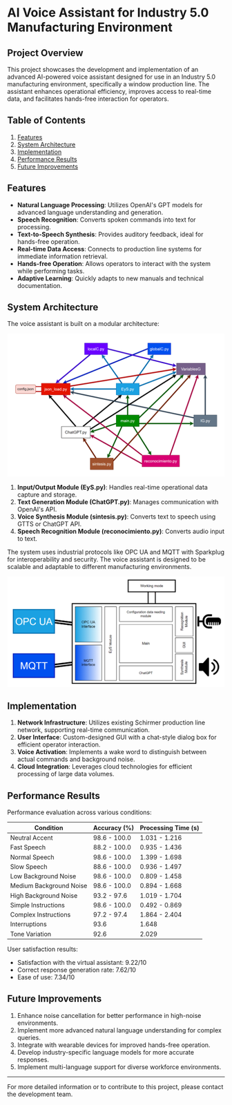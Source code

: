 # AI Voice Assistant for Industry 5.0 Manufacturing Environment

## Project Overview

This project showcases the development and implementation of an advanced AI-powered voice assistant designed for use in an Industry 5.0 manufacturing environment, specifically a window production line. The assistant enhances operational efficiency, improves access to real-time data, and facilitates hands-free interaction for operators.

## Table of Contents

1. [Features](#features)
2. [System Architecture](#system-architecture)
3. [Implementation](#implementation)
4. [Performance Results](#performance-results)
5. [Future Improvements](#future-improvements)

## Features

- **Natural Language Processing**: Utilizes OpenAI's GPT models for advanced language understanding and generation.
- **Speech Recognition**: Converts spoken commands into text for processing.
- **Text-to-Speech Synthesis**: Provides auditory feedback, ideal for hands-free operation.
- **Real-time Data Access**: Connects to production line systems for immediate information retrieval.
- **Hands-free Operation**: Allows operators to interact with the system while performing tasks.
- **Adaptive Learning**: Quickly adapts to new manuals and technical documentation.

## System Architecture

The voice assistant is built on a modular architecture:

![System Architecture](img/RelacionModulos.png)

1. **Input/Output Module (EyS.py)**: Handles real-time operational data capture and storage.
2. **Text Generation Module (ChatGPT.py)**: Manages communication with OpenAI's API.
3. **Voice Synthesis Module (sintesis.py)**: Converts text to speech using GTTS or ChatGPT API.
4. **Speech Recognition Module (reconocimiento.py)**: Converts audio input to text.

The system uses industrial protocols like OPC UA and MQTT with Sparkplug for interoperability and security. The voice assistant is designed to be scalable and adaptable to different manufacturing environments.

![System Architecture](img/Programa.png)

## Implementation

1. **Network Infrastructure**: Utilizes existing Schirmer production line network, supporting real-time communication.
2. **User Interface**: Custom-designed GUI with a chat-style dialog box for efficient operator interaction.
3. **Voice Activation**: Implements a wake word to distinguish between actual commands and background noise.
4. **Cloud Integration**: Leverages cloud technologies for efficient processing of large data volumes.

## Performance Results

Performance evaluation across various conditions:

| Condition | Accuracy (%) | Processing Time (s) |
|-----------|--------------|---------------------|
| Neutral Accent | 98.6 - 100.0 | 1.031 - 1.216 |
| Fast Speech | 88.2 - 100.0 | 0.935 - 1.436 |
| Normal Speech | 98.6 - 100.0 | 1.399 - 1.698 |
| Slow Speech | 88.6 - 100.0 | 0.936 - 1.497 |
| Low Background Noise | 98.6 - 100.0 | 0.809 - 1.458 |
| Medium Background Noise | 98.6 - 100.0 | 0.894 - 1.668 |
| High Background Noise | 93.2 - 97.6 | 1.019 - 1.704 |
| Simple Instructions | 98.6 - 100.0 | 0.492 - 0.869 |
| Complex Instructions | 97.2 - 97.4 | 1.864 - 2.404 |
| Interruptions | 93.6 | 1.648 |
| Tone Variation | 92.6 | 2.029 |

User satisfaction results:
- Satisfaction with the virtual assistant: 9.22/10
- Correct response generation rate: 7.62/10
- Ease of use: 7.34/10

## Future Improvements

1. Enhance noise cancellation for better performance in high-noise environments.
2. Implement more advanced natural language understanding for complex queries.
3. Integrate with wearable devices for improved hands-free operation.
4. Develop industry-specific language models for more accurate responses.
5. Implement multi-language support for diverse workforce environments.

---

For more detailed information or to contribute to this project, please contact the development team.
